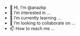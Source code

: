 - 👋 Hi, I’m @anazkp
- 👀 I’m interested in ...
- 🌱 I’m currently learning ...
- 💞️ I’m looking to collaborate on ...
- 📫 How to reach me ...

<!---
anazkp/anazkp is a ✨ special ✨ repository because its `README.md` (this file) appears on your GitHub profile.
You can click the Preview link to take a look at your changes.
--->

